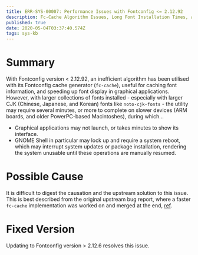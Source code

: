```yaml
---
title: ERR-SYS-00007: Performance Issues with Fontconfig <= 2.12.92
description: Fc-Cache Algorithm Issues, Long Font Installation Times, and Unresponsive Desktop
published: true
date: 2020-05-04T03:37:40.574Z
tags: sys-kb
---
```


# Summary

With Fontconfig version < 2.12.92, an inefficient algorithm has been utilised with its Fontconfig cache generator (`fc-cache`), useful for caching font information, and speeding up font display in graphical applications. However, with larger collections of fonts installed - especially with larger CJK (Chinese, Japanese, and Korean) fonts like `noto-cjk-fonts` - the utility may require several minutes, or more to complete on slower devices (ARM boards, and older PowerPC-based Macintoshes), during which...

- Graphical applications may not launch, or takes minutes to show its interface.
- GNOME Shell in particular may lock up and require a system reboot, which may interrupt system updates or package installation, rendering the system unusable until these operations are manually resumed.

# Possible Cause

It is difficult to digest the causation and the upstream solution to this issue. This is best described from the original upstream bug report, where a faster `fc-cache` implementation was worked on and merged at the end, [ref](https://bugs.freedesktop.org/show_bug.cgi?id=64766).

# Fixed Version

Updating to Fontconfig version > 2.12.6 resolves this issue.
